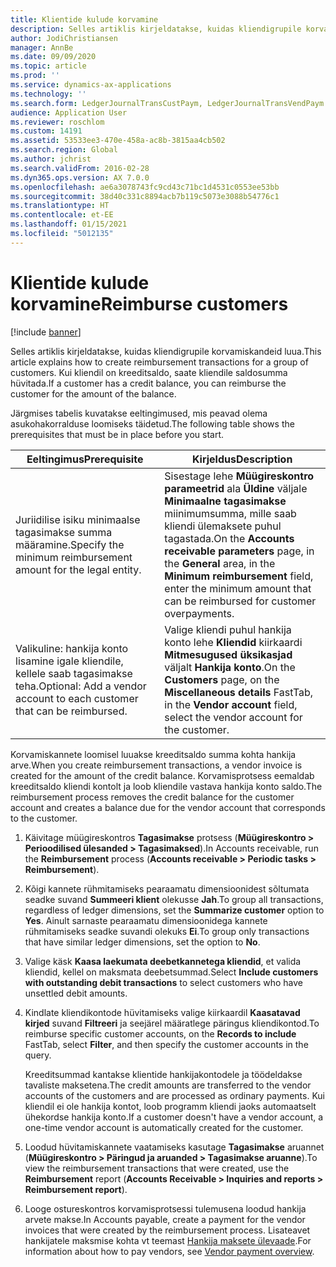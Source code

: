 ```yaml
---
title: Klientide kulude korvamine
description: Selles artiklis kirjeldatakse, kuidas kliendigrupile korvamiskandeid luua. Kui kliendil on kreeditsaldo, saate kliendile saldosumma hüvitada.
author: JodiChristiansen
manager: AnnBe
ms.date: 09/09/2020
ms.topic: article
ms.prod: ''
ms.service: dynamics-ax-applications
ms.technology: ''
ms.search.form: LedgerJournalTransCustPaym, LedgerJournalTransVendPaym
audience: Application User
ms.reviewer: roschlom
ms.custom: 14191
ms.assetid: 53533ee3-470e-458a-ac8b-3815aa4cb502
ms.search.region: Global
ms.author: jchrist
ms.search.validFrom: 2016-02-28
ms.dyn365.ops.version: AX 7.0.0
ms.openlocfilehash: ae6a3078743fc9cd43c71bc1d4531c0553ee53bb
ms.sourcegitcommit: 38d40c331c8894acb7b119c5073e3088b54776c1
ms.translationtype: HT
ms.contentlocale: et-EE
ms.lasthandoff: 01/15/2021
ms.locfileid: "5012135"
---
```

# <a name="reimburse-customers"></a><span data-ttu-id="020a8-104">Klientide kulude korvamine</span><span class="sxs-lookup"><span data-stu-id="020a8-104">Reimburse customers</span></span>

[!include [banner](../includes/banner.md)]

<span data-ttu-id="020a8-105">Selles artiklis kirjeldatakse, kuidas kliendigrupile korvamiskandeid luua.</span><span class="sxs-lookup"><span data-stu-id="020a8-105">This article explains how to create reimbursement transactions for a group of customers.</span></span> <span data-ttu-id="020a8-106">Kui kliendil on kreeditsaldo, saate kliendile saldosumma hüvitada.</span><span class="sxs-lookup"><span data-stu-id="020a8-106">If a customer has a credit balance, you can reimburse the customer for the amount of the balance.</span></span> 

<span data-ttu-id="020a8-107">Järgmises tabelis kuvatakse eeltingimused, mis peavad olema asukohakorralduse loomiseks täidetud.</span><span class="sxs-lookup"><span data-stu-id="020a8-107">The following table shows the prerequisites that must be in place before you start.</span></span>

| <span data-ttu-id="020a8-108">Eeltingimus</span><span class="sxs-lookup"><span data-stu-id="020a8-108">Prerequisite</span></span>                                                            | <span data-ttu-id="020a8-109">Kirjeldus</span><span class="sxs-lookup"><span data-stu-id="020a8-109">Description</span></span> |
|-------------------------------------------------------------------------|-------------|
| <span data-ttu-id="020a8-110">Juriidilise isiku minimaalse tagasimakse summa määramine.</span><span class="sxs-lookup"><span data-stu-id="020a8-110">Specify the minimum reimbursement amount for the legal entity.</span></span>          | <span data-ttu-id="020a8-111">Sisestage lehe **Müügireskontro parameetrid** ala **Üldine** väljale **Minimaalne tagasimakse** miinimumsumma, mille saab kliendi ülemaksete puhul tagastada.</span><span class="sxs-lookup"><span data-stu-id="020a8-111">On the **Accounts receivable parameters** page, in the **General** area, in the **Minimum reimbursement** field, enter the minimum amount that can be reimbursed for customer overpayments.</span></span> |
| <span data-ttu-id="020a8-112">Valikuline: hankija konto lisamine igale kliendile, kellele saab tagasimakse teha.</span><span class="sxs-lookup"><span data-stu-id="020a8-112">Optional: Add a vendor account to each customer that can be reimbursed.</span></span> | <span data-ttu-id="020a8-113">Valige kliendi puhul hankija konto lehe **Kliendid** kiirkaardi **Mitmesugused üksikasjad** väljalt **Hankija konto**.</span><span class="sxs-lookup"><span data-stu-id="020a8-113">On the **Customers** page, on the **Miscellaneous details** FastTab, in the **Vendor account** field, select the vendor account for the customer.</span></span> |

<span data-ttu-id="020a8-114">Korvamiskannete loomisel luuakse kreeditsaldo summa kohta hankija arve.</span><span class="sxs-lookup"><span data-stu-id="020a8-114">When you create reimbursement transactions, a vendor invoice is created for the amount of the credit balance.</span></span> <span data-ttu-id="020a8-115">Korvamisprotsess eemaldab kreeditsaldo kliendi kontolt ja loob kliendile vastava hankija konto saldo.</span><span class="sxs-lookup"><span data-stu-id="020a8-115">The reimbursement process removes the credit balance for the customer account and creates a balance due for the vendor account that corresponds to the customer.</span></span>

1. <span data-ttu-id="020a8-116">Käivitage müügireskontros **Tagasimakse** protsess (**Müügireskontro \> Perioodilised ülesanded \> Tagasimaksed**).</span><span class="sxs-lookup"><span data-stu-id="020a8-116">In Accounts receivable, run the **Reimbursement** process (**Accounts receivable \> Periodic tasks \> Reimbursement**).</span></span>
2. <span data-ttu-id="020a8-117">Kõigi kannete rühmitamiseks pearaamatu dimensioonidest sõltumata seadke suvand **Summeeri klient** olekusse **Jah**.</span><span class="sxs-lookup"><span data-stu-id="020a8-117">To group all transactions, regardless of ledger dimensions, set the **Summarize customer** option to **Yes**.</span></span> <span data-ttu-id="020a8-118">Ainult sarnaste pearaamatu dimensioonidega kannete rühmitamiseks seadke suvandi olekuks **Ei**.</span><span class="sxs-lookup"><span data-stu-id="020a8-118">To group only transactions that have similar ledger dimensions, set the option to **No**.</span></span>
3. <span data-ttu-id="020a8-119">Valige käsk **Kaasa laekumata deebetkannetega kliendid**, et valida kliendid, kellel on maksmata deebetsummad.</span><span class="sxs-lookup"><span data-stu-id="020a8-119">Select **Include customers with outstanding debit transactions** to select customers who have unsettled debit amounts.</span></span>
4. <span data-ttu-id="020a8-120">Kindlate kliendikontode hüvitamiseks valige kiirkaardil **Kaasatavad kirjed** suvand **Filtreeri** ja seejärel määratlege päringus kliendikontod.</span><span class="sxs-lookup"><span data-stu-id="020a8-120">To reimburse specific customer accounts, on the **Records to include** FastTab, select **Filter**, and then specify the customer accounts in the query.</span></span>

    <span data-ttu-id="020a8-121">Kreeditsummad kantakse klientide hankijakontodele ja töödeldakse tavaliste maksetena.</span><span class="sxs-lookup"><span data-stu-id="020a8-121">The credit amounts are transferred to the vendor accounts of the customers and are processed as ordinary payments.</span></span> <span data-ttu-id="020a8-122">Kui kliendil ei ole hankija kontot, loob programm kliendi jaoks automaatselt ühekordse hankija konto.</span><span class="sxs-lookup"><span data-stu-id="020a8-122">If a customer doesn't have a vendor account, a one-time vendor account is automatically created for the customer.</span></span>

5. <span data-ttu-id="020a8-123">Loodud hüvitamiskannete vaatamiseks kasutage **Tagasimakse** aruannet (**Müügireskontro \> Päringud ja aruanded \> Tagasimakse aruanne**).</span><span class="sxs-lookup"><span data-stu-id="020a8-123">To view the reimbursement transactions that were created, use the **Reimbursement** report (**Accounts Receivable \> Inquiries and reports \> Reimbursement report**).</span></span>
6. <span data-ttu-id="020a8-124">Looge ostureskontros korvamisprotsessi tulemusena loodud hankija arvete makse.</span><span class="sxs-lookup"><span data-stu-id="020a8-124">In Accounts payable, create a payment for the vendor invoices that were created by the reimbursement process.</span></span> <span data-ttu-id="020a8-125">Lisateavet hankijatele maksmise kohta vt teemast [Hankija maksete ülevaade](../accounts-payable/Vendor-payments-workspace.md).</span><span class="sxs-lookup"><span data-stu-id="020a8-125">For information about how to pay vendors, see [Vendor payment overview](../accounts-payable/Vendor-payments-workspace.md).</span></span>
